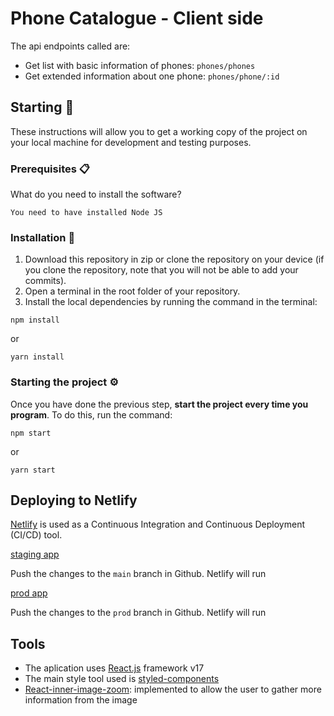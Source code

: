 # Phone Catalogue - Client side

The api endpoints called are:

- Get list with basic information of phones: `phones/phones`
- Get extended information about one phone: `phones/phone/:id`

## Starting 🚀

These instructions will allow you to get a working copy of the project on your local machine for development and testing purposes.

### Prerequisites 📋

What do you need to install the software?

```
You need to have installed Node JS
```

### Installation 🔧

1. Download this repository in zip or clone the repository on your device (if you clone the repository, note that you will not be able to add your commits).
2. Open a terminal in the root folder of your repository.
3. Install the local dependencies by running the command in the terminal:

```
npm install
```

or

```
yarn install
```

### Starting the project ⚙️

Once you have done the previous step, **start the project every time you program**. To do this, run the command:

```
npm start
```

or

```
yarn start
```

## Deploying to Netlify

[Netlify](https://www.netlify.com/) is used as a Continuous Integration and Continuous Deployment (CI/CD) tool.

[staging app](https://phone-catalogue-app.netlify.app/)

Push the changes to the `main` branch in Github. Netlify will run

[prod app](https://phone-catalogue-app.netlify.app/)

Push the changes to the `prod` branch in Github. Netlify will run

## Tools

- The aplication uses [React.js](https://reactjs.org/) framework v17
- The main style tool used is [styled-components](https://styled-components.com/) <br/>
- [React-inner-image-zoom](https://github.com/laurenashpole/react-inner-image-zoom): implemented to allow the user to gather more information from the image
